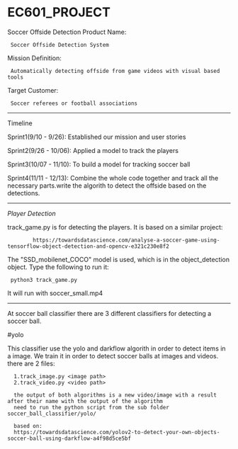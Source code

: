 # EC601_PROJECT
Soccer Offside Detection
Product Name: 

     Soccer Offside Detection System
     
Mission Definition:

     Automatically detecting offside from game videos with visual based tools
     
Target Customer: 

     Soccer referees or football associations
     

------------------------------------------------------------------------------------------
Timeline

Sprint1(9/10 - 9/26): Established our mission and user stories

Sprint2(9/26 - 10/06): Applied a model to track the players

Sprint3(10/07 - 11/10): To build a model for tracking soccer ball

Sprint4(11/11 - 12/13): Combine the whole code together and track all the necessary parts.write the algorith to detect the offside based on the detections.


------------------------------------------------------------------------------------------
*Player Detection*

track_game.py is for detecting the players. It is based on a similar project:

            https://towardsdatascience.com/analyse-a-soccer-game-using-tensorflow-object-detection-and-opencv-e321c230e8f2
            
The "SSD_mobilenet_COCO" model is used, which is in the object_detection object.
Type the following to run it:
     
     python3 track_game.py

It will run with soccer_small.mp4

------------------------------------------------------------------------------------------
At soccer ball classifier there are 3 different classifiers for detecting a soccer ball.


 #yolo

 This classifier use the yolo and darkflow algorith in order to detect items in a image.
 We train it in order to detect soccer balls at images and videos.
 there are 2 files:

      1.track_image.py <image path>
      2.track_video.py <video path>
      
      the output of both algorithms is a new video/image with a result after their name with the output of the algorithm
      need to run the python script from the sub folder soccer_ball_classifier/yolo/
      
      based on:
      https://towardsdatascience.com/yolov2-to-detect-your-own-objects-soccer-ball-using-darkflow-a4f98d5ce5bf
